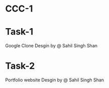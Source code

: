 # CCC-1 
# Task-1
Google Clone Desgin by @ Sahil Singh Shan
# Task-2
Portfolio website Desgin by @ Sahil Singh Shan

